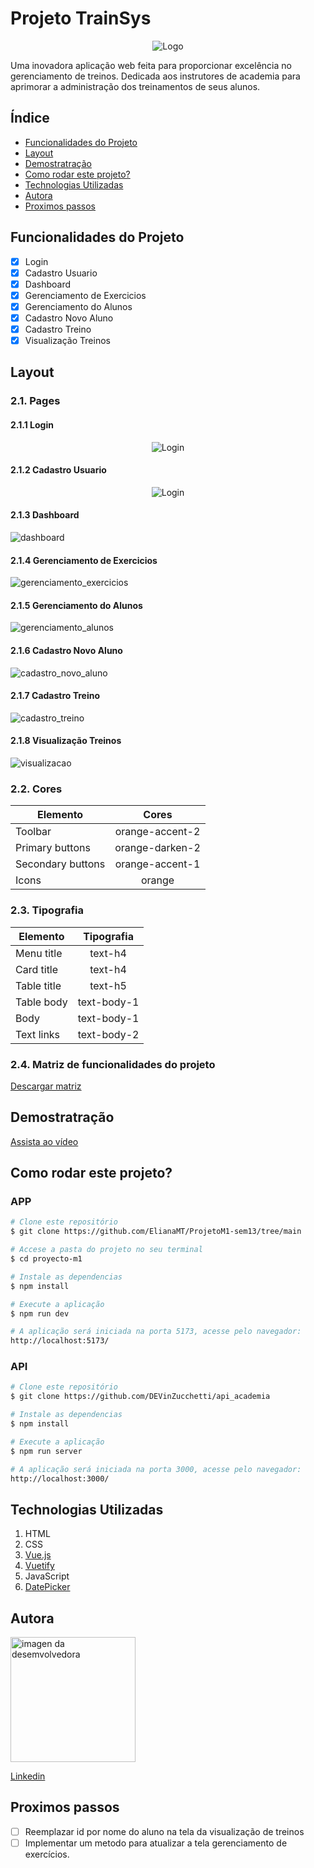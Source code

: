 # Projeto TrainSys


<p align="center">
  <img src="../proyecto-m1/src/views/Login/Logo.png" alt="Logo">
</p>

Uma inovadora aplicação web feita para proporcionar excelência no gerenciamento de treinos.
Dedicada aos instrutores de academia para aprimorar a administração dos treinamentos de seus alunos.

## Índice
- [Funcionalidades do Projeto](#funcionalidades)
- [Layout](#layout)
- [Demostratração](#demostracao)
- [Como rodar este projeto?](#rodar)
- [Technologias Utilizadas](#technologias)
- [Autora](#autora)
- [Proximos passos](#passos)


<a name="funcionalidades"></a>
## Funcionalidades do Projeto

- [x] Login
- [x] Cadastro Usuario
- [x] Dashboard	
- [x] Gerenciamento de Exercicios
- [x] Gerenciamento do Alunos
- [x] Cadastro Novo Aluno
- [x] Cadastro Treino
- [x] Visualização Treinos

<a name="layout"></a>
## Layout

### 2.1. Pages
####  2.1.1 Login
<p align="center">
  <img src="../proyecto-m1/src/assets/1.login.png" alt="Login">
</p>

####  2.1.2 Cadastro Usuario
<p align="center">
  <img src="../proyecto-m1/src/assets/2.%20cadastro-usuario.png" alt="Login">
</p>

####  2.1.3 Dashboard	
![dashboard](../proyecto-m1/src/assets/3.dashboard.png)
####  2.1.4 Gerenciamento de Exercicios
![gerenciamento_exercicios](../proyecto-m1/src/assets/4.gerenciamento-exercicios.png)
####  2.1.5 Gerenciamento do Alunos
![gerenciamento_alunos](../proyecto-m1/src/assets/5.gerenciamento-alunos.png)
####  2.1.6 Cadastro Novo Aluno
![cadastro_novo_aluno](../proyecto-m1/src/assets/6.cadastro-novo-aluno.png)
####  2.1.7 Cadastro Treino
![cadastro_treino](../proyecto-m1/src/assets/7.cadastro-treino.png)
####  2.1.8 Visualização Treinos
![visualizacao](../proyecto-m1/src/assets/8.visualizacao-treinos.png)

### 2.2. Cores

<p align="center">

  | Elemento  | Cores |
| ------------- |:-------------:|
| Toolbar      | orange-accent-2     |
| Primary buttons   | orange-darken-2    |
| Secondary buttons   | orange-accent-1    |
| Icons| orange   |

</p>

 ### 2.3. Tipografia

 <p align="center">

| Elemento  | Tipografia |
| ------------- |:-------------:|
| Menu title     | text-h4     |
| Card title   | text-h4    |
| Table title    | text-h5    |
| Table body   | text-body-1   |
| Body  | text-body-1    |
| Text links | text-body-2    |

</p>

### 2.4. Matriz de funcionalidades do projeto

[Descargar matriz](../proyecto-m1/src/assets/Matriz%20funcionalidades%20App.pdf)


<a name="demostracao"></a>
## Demostratração

[Assista ao vídeo](https://youtu.be/ufBJTcmtrPU)

<a name="rodar"></a>
## Como rodar este projeto?
### APP
```bash
# Clone este repositório
$ git clone https://github.com/ElianaMT/ProjetoM1-sem13/tree/main

# Accese a pasta do projeto no seu terminal 
$ cd proyecto-m1

# Instale as dependencias
$ npm install

# Execute a aplicação
$ npm run dev

# A aplicação será iniciada na porta 5173, acesse pelo navegador:
http://localhost:5173/
```
### API
```bash
# Clone este repositório
$ git clone https://github.com/DEVinZucchetti/api_academia

# Instale as dependencias
$ npm install

# Execute a aplicação
$ npm run server

# A aplicação será iniciada na porta 3000, acesse pelo navegador:
http://localhost:3000/
```

<a name="technologias"></a>
## Technologias Utilizadas

1. HTML
2. CSS
3. [Vue.js](https://br.vuejs.org) 
4. [Vuetify](https://vuetifyjs.com/en/) 
5. JavaScript
6. [DatePicker](https://vue3datepicker.com/)

<a name="autora"></a>
## Autora

<img alt="imagen da desemvolvedora" width="200" src="../proyecto-m1/src/assets/Eliana.jpg">

[Linkedin](https://www.linkedin.com/in/eliana-morillo-t-48888569/)

<a name="passos"></a>
## Proximos passos
- [ ] Reemplazar id por nome do aluno na tela da visualização de treinos
- [ ] Implementar um metodo para atualizar a tela gerenciamento de exercícios.
